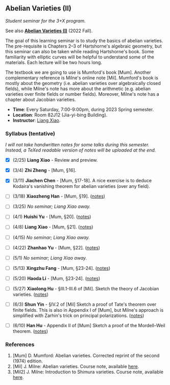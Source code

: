 ## Abelian Varieties (II)

_Student seminar for the 3+X program._

See also [**Abelian Varieties (I)**](https://dai-wenhan.github.io/AV/AV.html) (2022 Fall).

The goal of this learning seminar is to study the basics of abelian varieties. The pre-requisite is Chapters 2–3 of Hartshorne's algebraic geometry, but this seminar can also be taken while reading Hartshorne's book. Some familiarity with elliptic curves will be helpful to understand some of the materials. Each lecture will be two hours long.

The textbook we are going to use is Mumford's book [Mum]. Another complementary reference is Milne's online note [Mil]. Mumford's book is mostly about the geometry (i.e. abelian varieties over algebraically closed fields), while Milne's note has more about the arithmetic (e.g. abelian varieties over finite fields or number fields). Moreover, Milne's note has a chapter about Jacobian varieties.
- **Time**: Every Saturday, 7:00-9:00pm, during 2023 Spring semester.
- **Location**: Room 82J12 (Jia-yi-bing Building).
- **Instructor**: [Liang Xiao](https://bicmr.pku.edu.cn/~lxiao/index.htm).


### Syllabus (tentative)

_I will not take handwritten notes for some talks during this semester. Instead, a TeXed readable version of notes will be uploaded at the end._

- [x] (2/25) **Liang Xiao** - Review and preview. 
- [x] (3/4) **Zhi Zheng** - [Mum, §16]. 
- [x] (3/11) **Jiachen Chen** - [Mum, §17-18]. A nice exercise is to deduce Kodaira's vanishing theorem for abelian varieties (over any field). 
- [ ] (3/18) **Xiaozheng Han** - [Mum, §19]. ([notes](././17.pdf))
- [ ] (3/25) _No seminar; Liang Xiao away._
- [ ] (4/1) **Huishi Yu** - [Mum, §20]. ([notes](././18.pdf))
- [ ] (4/8) **Liang Xiao** - [Mum, §21]. ([notes](././19.pdf))
- [ ] (4/15) _No seminar; Liang Xiao away._
- [ ] (4/22) **Zhanhao Yu** - [Mum, §22]. ([notes](././20.pdf))
- [ ] (5/1) _No seminar; Liang Xiao away._
- [ ] (5/13) **Xingzhu Fang** - [Mum, §23-24]. ([notes](././21.pdf))
- [ ] (5/20) **Haoda Li** - [Mum, §23-24]. ([notes](././22.pdf))
- [ ] (5/27) **Xiaolong Hu** - §III.1-III.6 of [Mil]. Sketch the theory of Jacobian varieties. ([notes](././23.pdf))
- [ ] (6/3) **Shun Yin** - §IV.2 of [Mil] Sketch a proof of Tate's theorem over finite fields. This is also in Appendix I of [Mum], but Milne's approach is simplified with Zarhin's trick on principal polarizations. ([notes](././24.pdf))
- [ ] (6/10) **Han Hu** - Appendix II of [Mum] Sketch a proof of the Mordell–Weil theorem. ([notes](././25.pdf))


### References
1. [Mum] D. Mumford: Abelian varieties. Corrected reprint of the second (1974) edition.
2. [Mil] J. Milne: Abelian varieties. Course note, available [here](https://www.jmilne.org/math/CourseNotes/AV.pdf).
3. [Mil2] J. Milne: Introduction to Shimura varieties. Course note, available [here](https://www.jmilne.org/math/xnotes/svi.pdf).